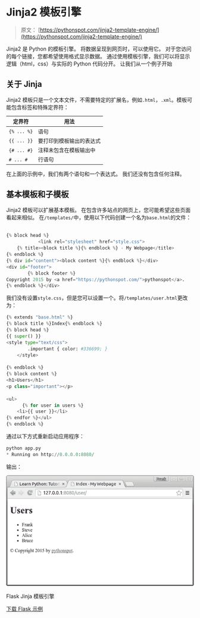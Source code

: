 # Jinja2 模板引擎

> 原文： [https://pythonspot.com/jinja2-template-engine/](https://pythonspot.com/jinja2-template-engine/)

Jinja2 是 Python 的模板引擎。 将数据呈现到网页时，可以使用它。 对于您访问的每个链接，您都希望使用格式显示数据。 通过使用模板引擎，我们可以将显示逻辑（html，css）与实际的 Python 代码分开。 让我们从一个例子开始

## 关于 Jinja

Jinja2 模板只是一个文本文件，不需要特定的扩展名，例如`.html`，`.xml`。模板可能包含标签和特殊定界符：

| 定界符 | 用法 |
| --- | --- |
| `{% ... %}` | 语句 |
| `{{ ... }}` | 要打印到模板输出的表达式 |
| `{# ... #}` | 注释未包含在模板输出中 |
| `# ... #` | 行语句 |

在上面的示例中，我们有两个语句和一个表达式。 我们还没有包含任何注释。

## 基本模板和子模板

Jinja2 模板可以扩展基本模板。 在包含许多站点的网页上，您可能希望这些页面看起来相似。 在`/templates/`中，使用以下代码创建一个名为`base.html`的文件：

```py

{% block head %}
     	 	<link rel="stylesheet" href="style.css">
    {% title><block title %}{% endblock %} - My Webpage</title>
{% endblock %}
{% div id="content"><block content %}{% endblock %}</div>
<div id="footer">
        {% block footer %}
Copyright 2015 by <a href="https://pythonspot.com/">pythonspot</a>.
{% endblock %}</div>

```

我们没有设置`style.css`，但是您可以设置一个。将`/templates/user.html`更改为：

```py
{% extends "base.html" %}
{% block title %}Index{% endblock %}
{% block head %}
{{ super() }}
<style type="text/css">
        .important { color: #336699; }
    </style>

{% endblock %}
{% block content %}
<h1>Users</h1>
<p class="important"></p>

<ul>
      {% for user in users %}
 	<li>{{ user }}</li>
{% endfor %}</ul>
{% endblock %}

```

通过以下方式重新启动应用程序：

```py
python app.py
* Running on http://0.0.0.0:8080/

```

输出：

![template jinja](img/b183ab9d09b4460a2626a0004e1f1b00.jpg)

Flask Jinja 模板引擎

[下载 Flask 示例](https://pythonspot.com/download-flask-examples/)